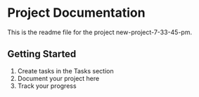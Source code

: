 # Project Documentation 
 
This is the readme file for the project new-project-7-33-45-pm. 
 
## Getting Started 
 
1. Create tasks in the Tasks section 
2. Document your project here 
3. Track your progress 
